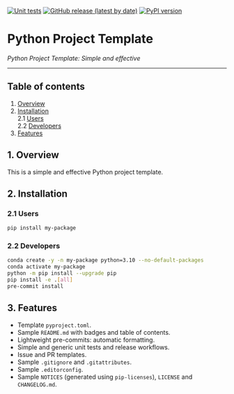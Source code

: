 [![Unit tests](https://github.com/jriverosesma/python-project/actions/workflows/unit_tests.yaml/badge.svg)](https://github.com/jriverosesma/python-project/actions/workflows/unit_tests.yaml)
[![GitHub release (latest by date)](https://img.shields.io/github/v/release/jriverosesma/python-project?include_prereleases&label=latest%20release&color=blue)](https://github.com/jriverosesma/python-project/releases)
[![PyPI version](https://img.shields.io/pypi/v/python-project.svg?color=blue)](https://pypi.org/project/python-project/)

# Python Project Template

*Python Project Template: Simple and effective*
________________________________________________________

## Table of contents
1. [Overview](README.md#1-overview)  
2. [Installation](README.md#2-installation)  
    2.1 [Users](README.md#2.1-users)  
    2.2 [Developers](README.md#2.2-developers)  
3. [Features](README.md#3-features)

## 1. Overview

This is a simple and effective Python project template.

## 2. Installation

### 2.1 Users

```bash
pip install my-package
```

### 2.2 Developers

```bash
conda create -y -n my-package python=3.10 --no-default-packages
conda activate my-package
python -m pip install --upgrade pip
pip install -e .[all]
pre-commit install
```

## 3. Features

- Template `pyproject.toml`.
- Sample `README.md` with badges and table of contents.
- Lightweight pre-commits: automatic formatting.
- Simple and generic unit tests and release workflows.
- Issue and PR templates.
- Sample `.gitignore` and `.gitattributes`.
- Sample `.editorconfig`.
- Sample `NOTICES` (generated using `pip-licenses`), `LICENSE` and `CHANGELOG.md`.
